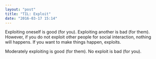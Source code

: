 ```yaml
---
layout: "post"
title: "TIL: Exploit"
date: "2016-03-17 15:14"
---
```


Exploiting oneself is good (for you).
Exploiting another is bad (for them).
However, if you do not exploit other people for social interaction, nothing will happens.
If you want to make things happen, exploits.

Moderately exploiting is good (for them).
No exploit is bad (for you).
